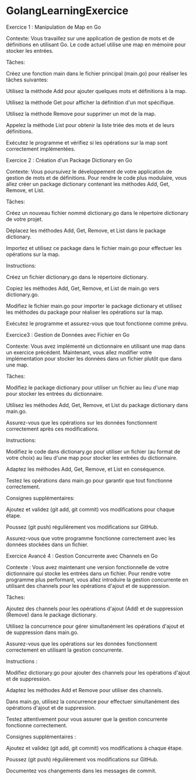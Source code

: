 # GolangLearningExercice


Exercice 1 : Manipulation de Map en Go

Contexte: Vous travaillez sur une application de gestion de mots et de définitions en utilisant Go. Le code actuel utilise une map en mémoire pour stocker les entrées.

Tâches:
	
Créez une fonction main dans le fichier principal (main.go) pour réaliser les tâches suivantes:
	
Utilisez la méthode Add pour ajouter quelques mots et définitions à la map.
		
Utilisez la méthode Get pour afficher la définition d'un mot spécifique.
		
Utilisez la méthode Remove pour supprimer un mot de la map.
		
Appelez la méthode List pour obtenir la liste triée des mots et de leurs définitions.
	
Exécutez le programme et vérifiez si les opérations sur la map sont correctement implémentées.



Exercice 2 : Création d'un Package Dictionary en Go

Contexte: Vous poursuivez le développement de votre application de gestion de mots et de définitions. Pour rendre le code plus modulaire, vous allez créer un package dictionary contenant les méthodes Add, Get, Remove, et List.

Tâches:

Créez un nouveau fichier nommé dictionary.go dans le répertoire dictionary de votre projet.
	
Déplacez les méthodes Add, Get, Remove, et List dans le package dictionary.
	
Importez et utilisez ce package dans le fichier main.go pour effectuer les opérations sur la map.


Instructions:

Créez un fichier dictionary.go dans le répertoire dictionary.
	
Copiez les méthodes Add, Get, Remove, et List de main.go vers dictionary.go.
	
Modifiez le fichier main.go pour importer le package dictionary et utilisez les méthodes du package pour réaliser les opérations sur la map.
	
Exécutez le programme et assurez-vous que tout fonctionne comme prévu.



Exercice3 : Gestion de Données avec Fichier en Go

Contexte: Vous avez implémenté un dictionnaire en utilisant une map dans un exercice précédent. Maintenant, vous allez modifier votre implémentation pour stocker les données dans un fichier plutôt que dans une map.

Tâches:
	
Modifiez le package dictionary pour utiliser un fichier au lieu d'une map pour stocker les entrées du dictionnaire.
	
Utilisez les méthodes Add, Get, Remove, et List du package dictionary dans main.go.
	
Assurez-vous que les opérations sur les données fonctionnent correctement après ces modifications.


Instructions:
	
Modifiez le code dans dictionary.go pour utiliser un fichier (au format de votre choix) au lieu d'une map pour stocker les entrées du dictionnaire.
	
Adaptez les méthodes Add, Get, Remove, et List en conséquence.
	
Testez les opérations dans main.go pour garantir que tout fonctionne correctement.


Consignes supplémentaires:
	
Ajoutez et validez (git add, git commit) vos modifications pour chaque étape.
	
Poussez (git push) régulièrement vos modifications sur GitHub.
	
Assurez-vous que votre programme fonctionne correctement avec les données stockées dans un fichier.



Exercice Avancé 4 : Gestion Concurrente avec Channels en Go

Contexte : Vous avez maintenant une version fonctionnelle de votre dictionnaire qui stocke les entrées dans un fichier. Pour rendre votre programme plus performant, vous allez introduire la gestion concurrente en utilisant des channels pour les opérations d'ajout et de suppression.

Tâches:
	
Ajoutez des channels pour les opérations d'ajout (Add) et de suppression (Remove) dans le package dictionary.
	
Utilisez la concurrence pour gérer simultanément les opérations d'ajout et de suppression dans main.go.
	
Assurez-vous que les opérations sur les données fonctionnent correctement en utilisant la gestion concurrente.

Instructions :

Modifiez dictionary.go pour ajouter des channels pour les opérations d'ajout et de suppression.
	
Adaptez les méthodes Add et Remove pour utiliser des channels.
	
Dans main.go, utilisez la concurrence pour effectuer simultanément des opérations d'ajout et de suppression.
	
Testez attentivement pour vous assurer que la gestion concurrente fonctionne correctement.

Consignes supplémentaires :
	
Ajoutez et validez (git add, git commit) vos modifications à chaque étape.
	
Poussez (git push) régulièrement vos modifications sur GitHub.
	
Documentez vos changements dans les messages de commit.